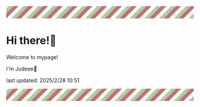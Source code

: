 <!-- Header image -->
<img src="./pokemon/pokemon_21.png" width="1000">

# Hi there!👋

Welcome to mypage!

I'm Judeee🐷

last updated: 2025/2/28 10:51

<!-- Footer image -->
<img src="./pokemon/pokemon_21.png" width="1000">
